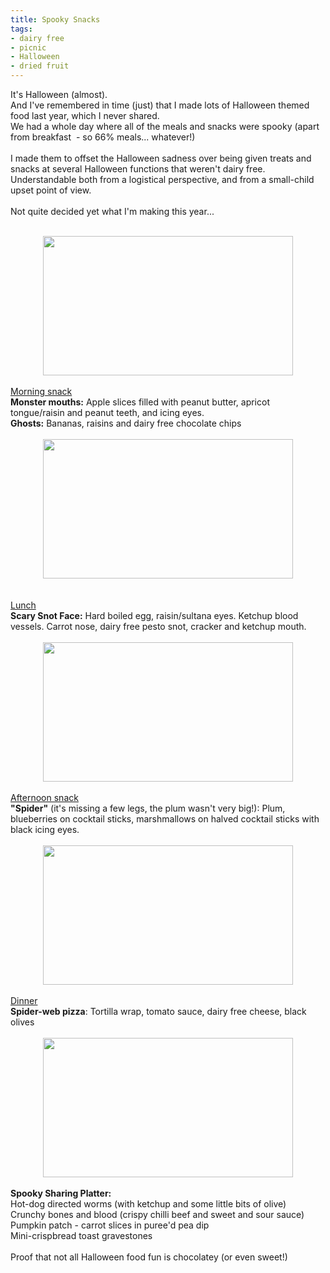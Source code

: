 ```yaml
---
title: Spooky Snacks
tags:
- dairy free
- picnic
- Halloween
- dried fruit
---
```


It's Halloween (almost).<br />And I've remembered in time (just) that I made lots of Halloween themed food last year, which I never shared.<br />We had a whole day where all of the meals and snacks were spooky (apart from breakfast &nbsp;- so 66% meals... whatever!)<br /><br />I made them to offset the Halloween sadness over being given treats and snacks at several Halloween functions that weren't dairy free. Understandable both from a logistical perspective, and from a small-child upset point of view.<br /><br />Not quite decided yet what I'm making this year...<br /><br /><div class="separator" style="clear: both; text-align: center;"><a href="https://2.bp.blogspot.com/-mU3ReH58yx8/WBEi_v-OIdI/AAAAAAAAIzA/HsMcqOxpqDM28NHh5UmfLbRFQIu6A1b1gCLcB/s1600/Halloween1.jpg" imageanchor="1" style="margin-left: 1em; margin-right: 1em;"><img border="0" height="223" src="https://2.bp.blogspot.com/-mU3ReH58yx8/WBEi_v-OIdI/AAAAAAAAIzA/HsMcqOxpqDM28NHh5UmfLbRFQIu6A1b1gCLcB/s400/Halloween1.jpg" width="400" /></a></div><br /><u>Morning snack</u><br /><b>Monster mouths:</b> Apple slices filled with peanut butter, apricot tongue/raisin and peanut teeth, and icing eyes.<br /><b>Ghosts:</b> Bananas, raisins and dairy free chocolate chips<br /><br /><div class="separator" style="clear: both; text-align: center;"><a href="https://2.bp.blogspot.com/-K6BIH4Vp8Ms/WBEi_kOOo2I/AAAAAAAAIy8/HCdcPNWQohkYOOTDtH6bmlc2Qvz0OfqcACLcB/s1600/Halloween3.jpg" imageanchor="1" style="margin-left: 1em; margin-right: 1em; text-align: center;"><img border="0" height="223" src="https://2.bp.blogspot.com/-K6BIH4Vp8Ms/WBEi_kOOo2I/AAAAAAAAIy8/HCdcPNWQohkYOOTDtH6bmlc2Qvz0OfqcACLcB/s400/Halloween3.jpg" width="400" /></a></div><br /><br /><u>Lunch</u><br /><b>Scary Snot Face:</b> Hard boiled egg, raisin/sultana eyes. Ketchup blood vessels. Carrot nose, dairy free pesto snot, cracker and ketchup mouth.<br /><br /><div class="separator" style="clear: both; text-align: center;"><a href="https://1.bp.blogspot.com/-S-1Xue09x1s/WBEi_sxwzTI/AAAAAAAAIy4/-qioszCLGNQzfDiVzBvCysBHOjeW35C7gCLcB/s1600/Halloween2.jpg" imageanchor="1" style="margin-left: 1em; margin-right: 1em;"><img border="0" height="223" src="https://1.bp.blogspot.com/-S-1Xue09x1s/WBEi_sxwzTI/AAAAAAAAIy4/-qioszCLGNQzfDiVzBvCysBHOjeW35C7gCLcB/s400/Halloween2.jpg" width="400" /></a></div><br /><u>Afternoon snack</u><br /><b>"Spider"</b> (it's missing a few legs, the plum wasn't very big!): Plum, blueberries on cocktail sticks, marshmallows on halved cocktail sticks with black icing eyes.<br /><div class="separator" style="clear: both; text-align: center;"><br /></div><div class="separator" style="clear: both; text-align: center;"><a href="https://1.bp.blogspot.com/-t1Nf3Rz9rlo/WBEjALtdUjI/AAAAAAAAIzE/P9mgGxpiCN0BTKsYb09wpDKPRUDesvEkgCLcB/s1600/Halloween4.jpg" imageanchor="1" style="margin-left: 1em; margin-right: 1em;"><img border="0" height="223" src="https://1.bp.blogspot.com/-t1Nf3Rz9rlo/WBEjALtdUjI/AAAAAAAAIzE/P9mgGxpiCN0BTKsYb09wpDKPRUDesvEkgCLcB/s400/Halloween4.jpg" width="400" /></a></div><u><br /></u><u>Dinner</u><br /><b>Spider-web pizza</b>: Tortilla wrap, tomato sauce, dairy free cheese, black olives<br /><br /><div class="separator" style="clear: both; text-align: center;"><a href="https://3.bp.blogspot.com/-446GQZuQyus/WBEjAcFIT_I/AAAAAAAAIzI/dHy7lvSGN5IEOC-UstyxmHi4iK1niXUOgCLcB/s1600/Halloween5.jpg" imageanchor="1" style="margin-left: 1em; margin-right: 1em;"><img border="0" height="223" src="https://3.bp.blogspot.com/-446GQZuQyus/WBEjAcFIT_I/AAAAAAAAIzI/dHy7lvSGN5IEOC-UstyxmHi4iK1niXUOgCLcB/s400/Halloween5.jpg" width="400" /></a></div><br /><b>Spooky Sharing Platter:</b><br />Hot-dog directed worms (with ketchup and some little bits of olive)<br />Crunchy bones and blood (crispy chilli beef and sweet and sour sauce)<br />Pumpkin patch - carrot slices in puree'd pea dip<br />Mini-crispbread toast gravestones<br /><br />Proof that not all Halloween food fun is chocolatey (or even sweet!)
